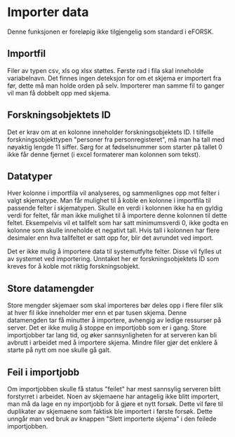 # Importer data 

Denne funksjonen er foreløpig ikke tilgjengelig som standard i eFORSK.

## Importfil

Filer av typen csv, xls og xlsx støttes. 
Første rad i fila skal inneholde variabelnavn.
Det finnes ingen deteksjon for om et skjema er importert fra før, dette må man holde orden på selv.
Importerer man samme fil to ganger vil man få dobbelt opp med skjema.

## Forskningsobjektets ID

Det er krav om at en kolonne inneholder forskningsobjektets ID. 
I tilfelle forskningsobjekttypen "personer fra personregisteret", må man ha tall med nøyaktig lengde 11 siffer.
Sørg for at fødselsnummer som starter på tallet 0 ikke får denne fjernet (i excel formaterer man kolonnen som tekst).

## Datatyper

Hver kolonne i importfila vil analyseres, og sammenlignes opp mot felter i valgt skjematype.
Man får mulighet til å koble en kolonne i importfila til passende felter i skjematypen. 
Skulle en verdi i kolonnen ikke ha en gyldig verdi for feltet, får man ikke mulighet til å importere denne kolonnen til dette feltet.
Eksempelvis vil et tallfelt som har satt minimumsverdi 0, ikke godta en kolonne som skulle inneholde et negativt tall.
Hvis tall i kolonnen har flere desimaler enn hva tallfeltet er satt opp for, blir det avrundet ved import.

Det er ikke mulig å importere data til systemutfylte felter. Disse vil fylles ut av systemet ved importering. Unntaket her er forskningsobjektets ID som kreves for å koble mot riktig forskningsobjekt.

## Store datamengder 

Store mengder skjemaer som skal importeres bør deles opp i flere filer slik at hver fil ikke inneholder mer enn et par tusen skjema.
Denne datamengden tar få minutter å importere, avhengig av ledige ressurser på server. 
Det er ikke mulig å stoppe en importjobb som er i gang.
Store importjobber tar lang tid, og øker sannsynligheten for at serveren kan bli avbrutt i arbeidet med å importere skjema.
Mindre filer gjør det enklere å starte på nytt om noe skulle gå galt.

## Feil i importjobb

Om importjobben skulle få status "feilet" har mest sannsylig serveren blitt forstyrret i arbeidet.
Noen av skjemaene har antagelig ikke blitt importert, man må da lage en ny importjobb for å gjøre et nytt forsøk.
Dette vil føre til duplikater av skjemaene som faktisk ble importert i første forsøk.
Dette unngår man ved bruk av knappen "Slett importerte skjema" i den feilede importjobben.
